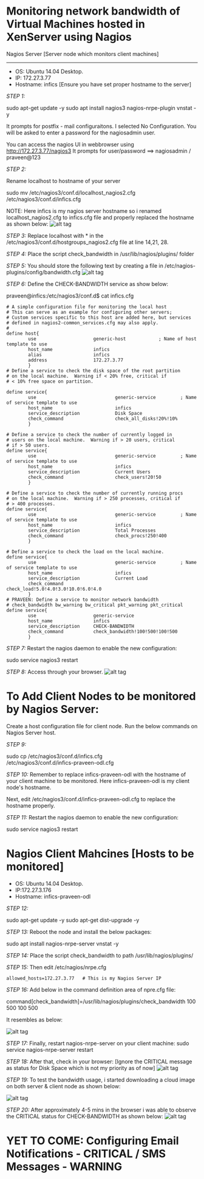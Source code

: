 # Monitoring network bandwidth of Virtual Machines hosted in XenServer using Nagios

Nagios Server [Server node which monitors client machines]
**********************************************************

 * OS: Ubuntu 14.04 Desktop.
 * IP: 172.27.3.77
 * Hostname: infics [Ensure you have set proper hostname to the server]

*STEP 1:*

sudo apt-get update -y
sudo apt install nagios3 nagios-nrpe-plugin vnstat -y

It prompts for postfix - mail configuraitons. I selected No Configuration.
You will be asked to enter a password for the nagiosadmin user.

You can access the nagios UI in webbrowser using http://172.27.3.77/nagios3
It prompts for user/password ==> nagiosadmin / praveen@123

*STEP 2:*

Rename localhost to hostname of your server

sudo mv /etc/nagios3/conf.d/localhost_nagios2.cfg \
/etc/nagios3/conf.d/infics.cfg

NOTE: Here infics is my nagios server hostname so i renamed localhost_nagios2.cfg to infics.cfg file and properly replaced the hostname as shown below:
![alt tag](https://github.com/npraveen35/Xen_API/blob/nagios/infics_cfg_initial.JPG)

*STEP 3:* Replace localhost with * in the /etc/nagios3/conf.d/hostgroups_nagios2.cfg file at line 14,21, 28.

*STEP 4:* Place the script check_bandwidth in /usr/lib/nagios/plugins/ folder

*STEP 5:* You should store the following text by creating a file in /etc/nagios-plugins/config/bandwidth.cfg
![alt tag](https://github.com/npraveen35/Xen_API/blob/nagios/bandwidth_cfg.JPG)

*STEP 6:* Define the CHECK-BANDWIDTH service as show below:

praveen@infics:/etc/nagios3/conf.d$ cat infics.cfg

    # A simple configuration file for monitoring the local host
    # This can serve as an example for configuring other servers;
    # Custom services specific to this host are added here, but services
    # defined in nagios2-common_services.cfg may also apply.
    #
    define host{
            use                     generic-host            ; Name of host template to use
            host_name               infics
            alias                   infics
            address                 172.27.3.77
            }
    # Define a service to check the disk space of the root partition
    # on the local machine.  Warning if < 20% free, critical if
    # < 10% free space on partition.

    define service{
            use                             generic-service         ; Name of service template to use
            host_name                       infics
            service_description             Disk Space
            check_command                   check_all_disks!20%!10%
            }

    # Define a service to check the number of currently logged in
    # users on the local machine.  Warning if > 20 users, critical
    # if > 50 users.
    define service{
            use                             generic-service         ; Name of service template to use
            host_name                       infics
            service_description             Current Users
            check_command                   check_users!20!50
            }

    # Define a service to check the number of currently running procs
    # on the local machine.  Warning if > 250 processes, critical if
    # > 400 processes.
    define service{
            use                             generic-service         ; Name of service template to use
            host_name                       infics
            service_description             Total Processes
            check_command                   check_procs!250!400
            }

    # Define a service to check the load on the local machine.
    define service{
            use                             generic-service         ; Name of service template to use
            host_name                       infics
            service_description             Current Load
            check_command                   check_load!5.0!4.0!3.0!10.0!6.0!4.0
            }
    # PRAVEEN: Define a service to monitor network bandwidth
    # check_bandwidth bw_warning bw_critical pkt_warning pkt_critical
    define service{
            use                     generic-service
            host_name               infics
            service_description     CHECK-BANDWIDTH
            check_command           check_bandwidth!100!500!100!500
            }

*STEP 7:* Restart the nagios daemon to enable the new configuration:

sudo service nagios3 restart

*STEP 8:* Access through your browser.
![alt tag](https://github.com/npraveen35/Xen_API/blob/nagios/nagios_server.JPG)

To Add Client Nodes to be monitored by Nagios Server:
=====================================================

Create a host configuration file for client node. Run the below commands on Nagios Server host.

*STEP 9:*

sudo cp /etc/nagios3/conf.d/infics.cfg \
/etc/nagios3/conf.d/infics-praveen-odl.cfg

*STEP 10:*
Remember to replace infics-praveen-odl with the hostname of your client machine to be monitored.
Here infics-praveen-odl is my client node's hostname.

Next, edit /etc/nagios3/conf.d/infics-praveen-odl.cfg to replace the hostname properly.

*STEP 11:* Restart the nagios daemon to enable the new configuration:

sudo service nagios3 restart

Nagios Client Mahcines [Hosts to be monitored]
==============================================
 * OS: Ubuntu 14.04 Desktop.
 * IP:172.27.3.176
 * Hostname: infics-praveen-odl

*STEP 12:*

sudo apt-get update -y
sudo apt-get dist-upgrade -y

*STEP 13:* Reboot the node and install the below packages:

sudo apt install nagios-nrpe-server vnstat -y 

*STEP 14:* Place the script check_bandwidth to path /usr/lib/nagios/plugins/

*STEP 15:* Then edit /etc/nagios/nrpe.cfg 

    allowed_hosts=172.27.3.77   # This is my Nagios Server IP

*STEP 16:* Add below in the command definition area of npre.cfg file:

command[check_bandwidth]=/usr/lib/nagios/plugins/check_bandwidth 100 500 100 500

It resembles as below:

![alt tag](https://github.com/npraveen35/Xen_API/blob/nagios/command_definition_nrpe_cfg.JPG)

*STEP 17:* Finally, restart nagios-nrpe-server on your client machine:
sudo service nagios-nrpe-server restart

*STEP 18:* After that, check in your browser: [Ignore the CRITICAL message as status for Disk Space which is not my priority as of now]
![alt tag](https://github.com/npraveen35/Xen_API/blob/nagios/services.JPG)

*STEP 19:* To test the bandwidth usage, i started downloading a cloud image on both server & client node as shown below:

![alt tag](https://github.com/npraveen35/Xen_API/blob/nagios/wget_testing_cloud_image.JPG)

*STEP 20:* After approximately 4-5 mins in the browser i was able to observe the CRITICAL status for CHECK-BANDWIDTH as shown below:
![alt tag](https://github.com/npraveen35/Xen_API/blob/nagios/Nagios_and_client_services_critical.JPG)



YET TO COME: Configuring Email Notifications - CRITICAL / SMS Messages - WARNING
================================================================================
